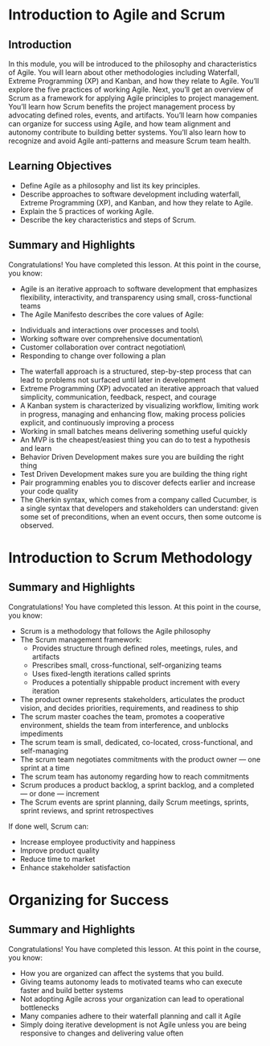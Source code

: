 # Introduction to Agile and Scrum
## Introduction
In this module, you will be introduced to the philosophy and characteristics of Agile. You will learn about other methodologies including Waterfall, Extreme Programming (XP) and Kanban, and how they relate to Agile. You’ll explore the five practices of working Agile. Next, you’ll get an overview of Scrum as a framework for applying Agile principles to project management. You’ll learn how Scrum benefits the project management process by advocating defined roles, events, and artifacts. You’ll learn how companies can organize for success using Agile, and how team alignment and autonomy contribute to building better systems. You’ll also learn how to recognize and avoid Agile anti-patterns and measure Scrum team health.

## Learning Objectives
* Define Agile as a philosophy and list its key principles.
* Describe approaches to software development including waterfall, Extreme Programming (XP), and Kanban, and how they relate to Agile.
* Explain the 5 practices of working Agile.
* Describe the key characteristics and steps of Scrum.

## Summary and Highlights
Congratulations! You have completed this lesson. At this point in the course, you know:
* Agile is an iterative approach to software development that emphasizes flexibility, interactivity, and transparency using small, cross-functional teams
* The Agile Manifesto describes the core values of Agile:

- Individuals and interactions over processes and tools\
- Working software over comprehensive documentation\
- Customer collaboration over contract negotiation\
- Responding to change over following a plan
* The waterfall approach is a structured, step-by-step process that can lead to problems not surfaced until later in development
* Extreme Programming (XP) advocated an iterative approach that valued simplicity, communication, feedback, respect, and courage
* A Kanban system is characterized by visualizing workflow, limiting work in progress, managing and enhancing flow, making process policies explicit, and continuously improving a process
* Working in small batches means delivering something useful quickly
* An MVP is the cheapest/easiest thing you can do to test a hypothesis and learn
* Behavior Driven Development makes sure you are building the right thing
* Test Driven Development makes sure you are building the thing right
* Pair programming enables you to discover defects earlier and increase your code quality
* The Gherkin syntax, which comes from a company called Cucumber, is a single syntax that developers and stakeholders can understand: given some set of preconditions, when an event occurs, then some outcome is observed.

# Introduction to Scrum Methodology
## Summary and Highlights
Congratulations! You have completed this lesson. At this point in the course, you know:
* Scrum is a methodology that follows the Agile philosophy
* The Scrum management framework:
  * Provides structure through defined roles, meetings, rules, and artifacts
  * Prescribes small, cross-functional, self-organizing teams
  * Uses fixed-length iterations called sprints
  * Produces a potentially shippable product increment with every iteration
* The product owner represents stakeholders, articulates the product vision, and decides priorities, requirements, and readiness to ship
* The scrum master coaches the team, promotes a cooperative environment, shields the team from interference, and unblocks impediments
* The scrum team is small, dedicated, co-located, cross-functional, and self-managing
* The scrum team negotiates commitments with the product owner — one sprint at a time
* The scrum team has autonomy regarding how to reach commitments
* Scrum produces a product backlog, a sprint backlog, and a completed — or done — increment
* The Scrum events are sprint planning, daily Scrum meetings, sprints, sprint reviews, and sprint retrospectives

If done well, Scrum can:
* Increase employee productivity and happiness
* Improve product quality
* Reduce time to market
* Enhance stakeholder satisfaction

# Organizing for Success
## Summary and Highlights
Congratulations! You have completed this lesson. At this point in the course, you know:
* How you are organized can affect the systems that you build.
* Giving teams autonomy leads to motivated teams who can execute faster and build better systems
* Not adopting Agile across your organization can lead to operational bottlenecks
* Many companies adhere to their waterfall planning and call it Agile
* Simply doing iterative development is not Agile unless you are being responsive to changes and delivering value often
